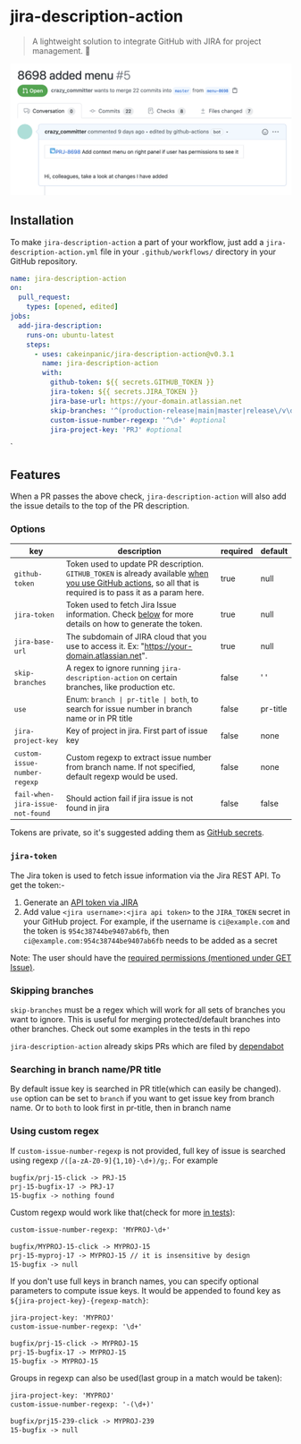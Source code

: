 # jira-description-action

> A lightweight solution to integrate GitHub with JIRA for project management. 🔎

![illustration](illustration.png)
## Installation

To make `jira-description-action` a part of your workflow, just add a `jira-description-action.yml` file in your `.github/workflows/` directory in your GitHub repository.

```yml
name: jira-description-action
on:
  pull_request:
    types: [opened, edited]
jobs:
  add-jira-description:
    runs-on: ubuntu-latest
    steps:
      - uses: cakeinpanic/jira-description-action@v0.3.1
        name: jira-description-action
        with:
          github-token: ${{ secrets.GITHUB_TOKEN }}
          jira-token: ${{ secrets.JIRA_TOKEN }}
          jira-base-url: https://your-domain.atlassian.net
          skip-branches: '^(production-release|main|master|release\/v\d+)$' #optional 
          custom-issue-number-regexp: '^\d+' #optional
          jira-project-key: 'PRJ' #optional    
```
`
## Features
When a PR passes the above check, `jira-description-action` will also add the issue details to the top of the PR description. 

### Options

| key                    | description                                                                                                                                                                                                                                                                                                        | required | default |
| ---------------------- | ------------------------------------------------------------------------------------------------------------------------------------------------------------------------------------------------------------------------------------------------------------------------------------------------------------------ | -------- | ------- |
| `github-token`         | Token used to update PR description. `GITHUB_TOKEN` is already available [when you use GitHub actions](https://help.github.com/en/actions/automating-your-workflow-with-github-actions/authenticating-with-the-github_token#about-the-github_token-secret), so all that is required is to pass it as a param here. | true     | null    |
| `jira-token`           | Token used to fetch Jira Issue information.  Check [below](#jira-token) for more details on how to generate the token.                                                                                                          | true     | null    |
| `jira-base-url`        | The subdomain of JIRA cloud that you use to access it. Ex: "https://your-domain.atlassian.net".                                                                                                                                                                                                                    | true     | null    |
| `skip-branches`        | A regex to ignore running `jira-description-action` on certain branches, like production etc.                                                                                                                                                                                                                                    | false    | ' '     |
| `use`                  | Enum: `branch \| pr-title \| both`, to search for issue number in branch name or in PR title                                                                                                                                                                                                                               | false    | pr-title     |
| `jira-project-key`     | Key of project in jira. First part of issue key | false    | none     |
| `custom-issue-number-regexp` | Custom regexp to extract issue number from branch name. If not specified, default regexp would be used.  | false    | none     |
| `fail-when-jira-issue-not-found` | Should action fail if jira issue is not found in jira  | false    | false     |

Tokens are private, so it's suggested adding them as [GitHub secrets](https://help.github.com/en/actions/automating-your-workflow-with-github-actions/creating-and-using-encrypted-secrets).

### `jira-token`

The Jira token is used to fetch issue information via the Jira REST API. To get the token:-
1. Generate an [API token via JIRA](https://confluence.atlassian.com/cloud/api-tokens-938839638.html)
2. Add value `<jira username>:<jira api token>` to the `JIRA_TOKEN` secret in your GitHub project.
   For example, if the username is `ci@example.com` and the token is `954c38744be9407ab6fb`, then `ci@example.com:954c38744be9407ab6fb` needs to be added as a secret

Note: The user should have the [required permissions (mentioned under GET Issue)](https://developer.atlassian.com/cloud/jira/platform/rest/v3/?utm_source=%2Fcloud%2Fjira%2Fplatform%2Frest%2F&utm_medium=302#api-rest-api-3-issue-issueIdOrKey-get).

### Skipping branches

`skip-branches` must be a regex which will work for all sets of branches you want to ignore. This is useful for merging protected/default branches into other branches. Check out some examples in the tests in thi repo

`jira-description-action` already skips PRs which are filed by [dependabot](https://github.com/marketplace/dependabot-preview)

### Searching in branch name/PR title

By default issue key is searched in PR title(which can easily be changed). `use` option can be set to `branch` if you want to get issue key from branch name. Or to `both` to look first in pr-title, then in branch name

### Using custom regex
If `custom-issue-number-regexp` is not provided, full key of issue is searched using regexp `/([a-zA-Z0-9]{1,10}-\d+)/g;`.
For example
```
bugfix/prj-15-click -> PRJ-15
prj-15-bugfix-17 -> PRJ-17
15-bugfix -> nothing found
``` 
Custom regexp would work like that(check for more [in tests](__tests__/utils.test.ts#106)):
```
custom-issue-number-regexp: 'MYPROJ-\d+' 
```
```
bugfix/MYPROJ-15-click -> MYPROJ-15
prj-15-myproj-17 -> MYPROJ-15 // it is insensitive by design
15-bugfix -> null
```

If you don't use full keys in branch names, you can specify optional parameters to compute issue keys. 
It would be appended to found key as `${jira-project-key}-{regexp-match}`:
```
jira-project-key: 'MYPROJ'
custom-issue-number-regexp: '\d+' 
```
```
bugfix/prj-15-click -> MYPROJ-15
prj-15-bugfix-17 -> MYPROJ-15
15-bugfix -> MYPROJ-15
```
Groups in regexp can also be used(last group in a match would be taken):
```
jira-project-key: 'MYPROJ'
custom-issue-number-regexp: '-(\d+)' 
```
```
bugfix/prj15-239-click -> MYPROJ-239
15-bugfix -> null
```
